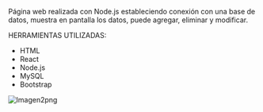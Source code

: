 Página web realizada con Node.js estableciendo conexión con una base de datos, muestra en pantalla los datos, puede agregar, eliminar y modificar.

HERRAMIENTAS UTILIZADAS:
- HTML
- React
- Node.js
- MySQL
- Bootstrap



![Imagen2png](https://github.com/RicardoRdz03/crud-react-node-mysql-bootstrap/assets/165599372/9e1d2bf9-d081-4548-8f8e-efeb1404d722)
